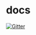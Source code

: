 # docs

[![Gitter](https://badges.gitter.im/Join%20Chat.svg)](https://gitter.im/nodejs/docs?utm_source=badge&utm_medium=badge&utm_campaign=pr-badge&utm_content=badge)